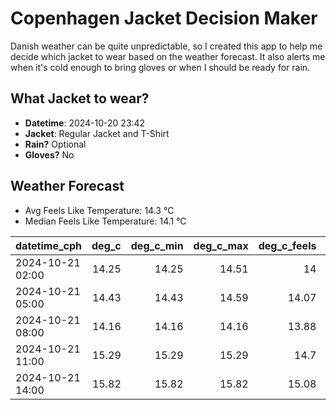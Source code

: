 
# Copenhagen Jacket Decision Maker

Danish weather can be quite unpredictable, so I created this app to help me decide which jacket to wear based on the weather forecast. 
It also alerts me when it's cold enough to bring gloves or when I should be ready for rain.

## What Jacket to wear?

- **Datetime**: 2024-10-20 23:42
- **Jacket**: Regular Jacket and T-Shirt
- **Rain?** Optional
- **Gloves?** No

## Weather Forecast
- Avg Feels Like Temperature: 14.3 °C
- Median Feels Like Temperature: 14.1 °C

| datetime_cph     |   deg_c |   deg_c_min |   deg_c_max |   deg_c_feels | weather   | wind   | rain   |
|:-----------------|--------:|------------:|------------:|--------------:|:----------|:-------|:-------|
| 2024-10-21 02:00 |   14.25 |       14.25 |       14.51 |         14    | Rain      | High   | Low    |
| 2024-10-21 05:00 |   14.43 |       14.43 |       14.59 |         14.07 | Clouds    | High   | None   |
| 2024-10-21 08:00 |   14.16 |       14.16 |       14.16 |         13.88 | Clouds    | High   | None   |
| 2024-10-21 11:00 |   15.29 |       15.29 |       15.29 |         14.7  | Clouds    | High   | None   |
| 2024-10-21 14:00 |   15.82 |       15.82 |       15.82 |         15.08 | Clouds    | High   | None   |
        